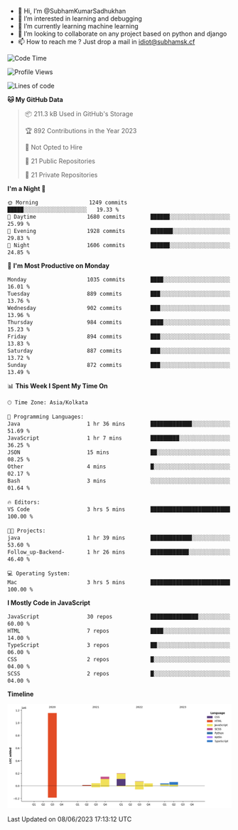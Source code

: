 - 👋 Hi, I’m @SubhamKumarSadhukhan
- 👀 I’m interested in learning and debugging
- 🌱 I’m currently learning machine learning
- 💞️ I’m looking to collaborate on any project based on python and django
- 📫 How to reach me ?
      Just drop a mail in idiot@subhamsk.cf

<!---
SubhamKumarSadhukhan/SubhamKumarSadhukhan is a ✨ special ✨ repository because its `README.md` (this file) appears on your GitHub profile.
You can click the Preview link to take a look at your changes.
--->


<!--START_SECTION:waka-->
![Code Time](http://img.shields.io/badge/Code%20Time-1%2C216%20hrs%203%20mins-blue)

![Profile Views](http://img.shields.io/badge/Profile%20Views-3-blue)

![Lines of code](https://img.shields.io/badge/From%20Hello%20World%20I%27ve%20Written-1.8%20million%20lines%20of%20code-blue)

**🐱 My GitHub Data** 

> 📦 211.3 kB Used in GitHub's Storage 
 > 
> 🏆 892 Contributions in the Year 2023
 > 
> 🚫 Not Opted to Hire
 > 
> 📜 21 Public Repositories 
 > 
> 🔑 21 Private Repositories 
 > 
**I'm a Night 🦉** 

```text
🌞 Morning                1249 commits        █████░░░░░░░░░░░░░░░░░░░░   19.33 % 
🌆 Daytime                1680 commits        ██████░░░░░░░░░░░░░░░░░░░   25.99 % 
🌃 Evening                1928 commits        ███████░░░░░░░░░░░░░░░░░░   29.83 % 
🌙 Night                  1606 commits        ██████░░░░░░░░░░░░░░░░░░░   24.85 % 
```
📅 **I'm Most Productive on Monday** 

```text
Monday                   1035 commits        ████░░░░░░░░░░░░░░░░░░░░░   16.01 % 
Tuesday                  889 commits         ███░░░░░░░░░░░░░░░░░░░░░░   13.76 % 
Wednesday                902 commits         ███░░░░░░░░░░░░░░░░░░░░░░   13.96 % 
Thursday                 984 commits         ████░░░░░░░░░░░░░░░░░░░░░   15.23 % 
Friday                   894 commits         ███░░░░░░░░░░░░░░░░░░░░░░   13.83 % 
Saturday                 887 commits         ███░░░░░░░░░░░░░░░░░░░░░░   13.72 % 
Sunday                   872 commits         ███░░░░░░░░░░░░░░░░░░░░░░   13.49 % 
```


📊 **This Week I Spent My Time On** 

```text
🕑︎ Time Zone: Asia/Kolkata

💬 Programming Languages: 
Java                     1 hr 36 mins        █████████████░░░░░░░░░░░░   51.69 % 
JavaScript               1 hr 7 mins         █████████░░░░░░░░░░░░░░░░   36.25 % 
JSON                     15 mins             ██░░░░░░░░░░░░░░░░░░░░░░░   08.25 % 
Other                    4 mins              █░░░░░░░░░░░░░░░░░░░░░░░░   02.17 % 
Bash                     3 mins              ░░░░░░░░░░░░░░░░░░░░░░░░░   01.64 % 

🔥 Editors: 
VS Code                  3 hrs 5 mins        █████████████████████████   100.00 % 

🐱‍💻 Projects: 
java                     1 hr 39 mins        █████████████░░░░░░░░░░░░   53.60 % 
Follow_up-Backend-       1 hr 26 mins        ████████████░░░░░░░░░░░░░   46.40 % 

💻 Operating System: 
Mac                      3 hrs 5 mins        █████████████████████████   100.00 % 
```

**I Mostly Code in JavaScript** 

```text
JavaScript               30 repos            ███████████████░░░░░░░░░░   60.00 % 
HTML                     7 repos             ████░░░░░░░░░░░░░░░░░░░░░   14.00 % 
TypeScript               3 repos             ██░░░░░░░░░░░░░░░░░░░░░░░   06.00 % 
CSS                      2 repos             █░░░░░░░░░░░░░░░░░░░░░░░░   04.00 % 
SCSS                     2 repos             █░░░░░░░░░░░░░░░░░░░░░░░░   04.00 % 
```



**Timeline**

![Lines of Code chart](https://raw.githubusercontent.com/SubhamKumarSadhukhan/SubhamKumarSadhukhan/main/assets/bar_graph.png)


 Last Updated on 08/06/2023 17:13:12 UTC
<!--END_SECTION:waka-->
